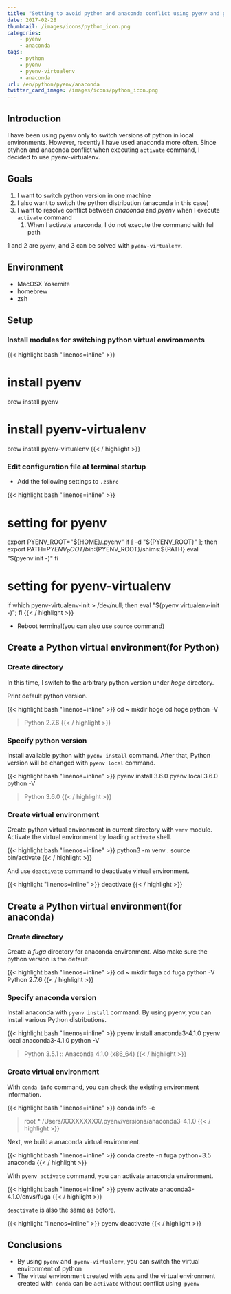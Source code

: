 ```yaml
---
title: "Setting to avoid python and anaconda conflict using pyenv and pyenv-virtualenv"
date: 2017-02-28
thumbnail: /images/icons/python_icon.png
categories:
    - pyenv
    - anaconda
tags:
    - python
    - pyenv
    - pyenv-virtualenv
    - anaconda
url: /en/python/pyenv/anaconda
twitter_card_image: /images/icons/python_icon.png
---
```

## Introduction

I have been using pyenv only to switch versions of python in local environments.
However, recently I have used anaconda more often.
Since ptyhon and anaconda conflict when executing `activate` command, I decided to use pyenv-virtualenv.

## Goals
1. I want to switch python version in one machine
1. I also want to switch the python distribution (anaconda in this case)
1. I want to resolve conflict between *anaconda* and *pyenv* when I execute `activate` command
    1. When I activate anaconda, I do not execute the command with full path

1 and 2 are `pyenv`, and 3 can be solved with `pyenv-virtualenv`.

## Environment
* MacOSX Yosemite
* homebrew
* zsh

## Setup
### Install modules for switching python virtual environments

{{< highlight bash "linenos=inline" >}}
# install pyenv
brew install pyenv
# install pyenv-virtualenv
brew install pyenv-virtualenv
{{< / highlight >}}

### Edit configuration file at terminal startup

* Add the following settings to `.zshrc`

{{< highlight bash "linenos=inline" >}}
# setting for pyenv
export PYENV_ROOT="${HOME}/.pyenv"
if [ -d "${PYENV_ROOT}" ]; then
    export PATH=${PYENV_ROOT}/bin:${PYENV_ROOT}/shims:${PATH}
    eval "$(pyenv init -)"
fi
# setting for pyenv-virtualenv
if which pyenv-virtualenv-init > /dev/null; then eval "$(pyenv virtualenv-init -)"; fi
{{< / highlight >}}

* Reboot terminal(you can also use `source` command)

## Create a Python virtual environment(for Python)
### Create directory

In this time, I switch to the arbitrary python version under *hoge* directory.

Print default python version.

{{< highlight bash "linenos=inline" >}}
cd ~
mkdir hoge
cd hoge
python -V
> Python 2.7.6
{{< / highlight >}}

### Specify python version

Install available python with `pyenv install` command.
After that, Python version will be changed with `pyenv local` command.

{{< highlight bash "linenos=inline" >}}
pyenv install 3.6.0
pyenv local 3.6.0
python -V
> Python 3.6.0
{{< / highlight >}}

### Create virtual environment

Create python virtual environment in current directory with `venv` module.
Activate the virtual environment by loading `activate` shell.

{{< highlight bash "linenos=inline" >}}
python3 -m venv .
source bin/activate
{{< / highlight >}}

And use `deactivate` command to deactivate virtual environment.

{{< highlight "linenos=inline" >}}
deactivate
{{< / highlight >}}

## Create a Python virtual environment(for anaconda)
### Create directory

Create a *fuga* directory for anaconda environment.
Also make sure the python version is the default.

{{< highlight bash "linenos=inline" >}}
cd ~
mkdir fuga
cd fuga
python -V
Python 2.7.6
{{< / highlight >}}

### Specify anaconda version

Install anaconda with `pyenv install` command.
By using pyenv, you can install various Python distributions.

{{< highlight bash "linenos=inline" >}}
pyenv install anaconda3-4.1.0
pyenv local anaconda3-4.1.0
python -V
> Python 3.5.1 :: Anaconda 4.1.0 (x86_64)
{{< / highlight >}}

### Create virtual environment
With `conda info` command, you can check the existing environment information.

{{< highlight bash "linenos=inline" >}}
conda info -e
> root                  *  /Users/XXXXXXXXX/.pyenv/versions/anaconda3-4.1.0
{{< / highlight >}}

Next, we build a anaconda virtual environment.

{{< highlight bash "linenos=inline" >}}
conda create -n fuga python=3.5 anaconda
{{< / highlight >}}

With `pyenv activate` command, you can activate anaconda environment.

{{< highlight bash "linenos=inline" >}}
pyenv activate anaconda3-4.1.0/envs/fuga
{{< / highlight >}}

`deactivate` is also the same as before.

{{< highlight "linenos=inline" >}}
pyenv deactivate
{{< / highlight >}}

## Conclusions

* By using `pyenv` and` pyenv-virtualenv`, you can switch the virtual environment of python
* The virtual environment created with `venv` and the virtual environment created with` conda` can be `activate` without conflict using` pyenv`
